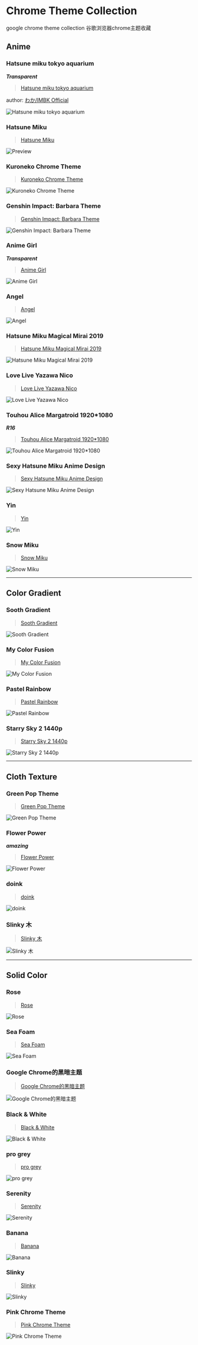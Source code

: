 # Chrome Theme Collection
google chrome theme collection
谷歌浏览器chrome主题收藏

## Anime

### Hatsune miku tokyo aquarium
***Transparent***
> [Hatsune miku tokyo aquarium](https://chrome.google.com/webstore/detail/hatsune-miku-tokyo-aquari/gmifaoeifkcepokhkammgkcpehlkfpnd)

author: [わか/IMBK Official](http://waka3.web.fc2.com/)

![Hatsune miku tokyo aquarium](https://lh3.googleusercontent.com/Bzem8vptFpdujVK1Up-YCwzjHAnjsZb2fmD18_Kn6FPMusqTlNkdJPCWzGDEDL-6KUOf3N8dkm1BRzCxvr9H8LwK=w640-h400-e365-rj-sc0x00ffffff)


### Hatsune Miku
> [Hatsune Miku](https://chrome.google.com/webstore/detail/hatsune-miku/kigfdicgjnpjkhbnngdfgjfffmdaonfg)

![Preview](https://lh3.googleusercontent.com/eNI2nC8H2qdqOBGeLVyj-W_E1AQPy5ujjbvdsOQfkDIRz2jbwFvvT0Wap1MXswmyzdr_Y2h72f3VygbzLIMvoGlrpw=w640-h400-e365-rj-sc0x00ffffff)


### Kuroneko Chrome Theme
> [Kuroneko Chrome Theme](https://chrome.google.com/webstore/detail/kuroneko-chrome-theme/cpmemmdpibdfcjjjbjejhfmhhbgoegok)

![Kuroneko Chrome Theme](https://lh3.googleusercontent.com/j_lLt5CUKAf_I3LfHVdMwu1R5rxoM4rXOgnctUUNi0lKHVkYDUjL0STjECY5GeMHF45Y_5peqUvpCLlXW2dOX1PB2Q=w640-h400-e365-rj-sc0x00ffffff)


### Genshin Impact: Barbara Theme
> [Genshin Impact: Barbara Theme](https://chrome.google.com/webstore/detail/genshin-impact-barbara-th/ikakaehdnlhboflkmkicakehnhnkjjei)

![Genshin Impact: Barbara Theme](https://lh3.googleusercontent.com/bgbzEdCQyiQuSKarKV5MWUz9WAiXxRAWuXVmmyCTIMqjv6Nrdg6jIVB1PkONKQ092K05TrUhGxJ_h5dIa0thyusD3Q=w640-h400-e365-rj-sc0x00ffffff)


### Anime Girl
***Transparent***
> [Anime Girl](https://chrome.google.com/webstore/detail/anime-girl/cpmlamieecjdmljdfehjeflgjkochcnb)

![Anime Girl](https://lh3.googleusercontent.com/W4gEEX64I3b_WUKTA-0DcvaYqSiKcJICDT_yjySkL5pCqp9iXd3648Xmf3-S-cH7Jv02mUsgMiZBDUhSVgV-bYiV=w640-h400-e365-rj-sc0x00ffffff)


### Angel
> [Angel](https://chrome.google.com/webstore/detail/angel/kpdemojoioiaphjkmkdpoipobebcolaa)

![Angel](https://lh3.googleusercontent.com/pBcVX1Om6xkOoOwKISI9O62TxXllRFygfkKv7Wr0tHPf_ZC5tsaxxTcMZ4oOdcPIhPI2ezx3P6-Ta5LckuXD5cVoTg=w640-h400-e365-rj-sc0x00ffffff)


### Hatsune Miku Magical Mirai 2019
> [Hatsune Miku Magical Mirai 2019](https://chrome.google.com/webstore/detail/hatsune-miku-magical-mira/jgbefccfdfblngghkodbppilbkpikchn)

![Hatsune Miku Magical Mirai 2019](https://lh3.googleusercontent.com/ZliOqCCrbkEw-WO6xWjlN6m1ZTff5GTt7CGIPOGvkdtFQOUsqbJVen1ovSJopzbDcqrHRrNGkj-_V6H4FCVuZMPlvmQ=w640-h400-e365-rj-sc0x00ffffff)


### Love Live Yazawa Nico
> [Love Live Yazawa Nico](https://chrome.google.com/webstore/detail/love-live-yazawa-nico/ahiacldmifmdijlncebecpbppimbdhhi)

![Love Live Yazawa Nico](https://lh3.googleusercontent.com/ntUYr7F6dUG-AJ1tfEtl_pKPCn34O5OAVYK7NUQohvpmFcxkEsuVO32yp5l3dZ84iJEPuu8xVPpLGw__ofFV4SKztA=w640-h400-e365-rj-sc0x00ffffff)


### Touhou Alice Margatroid 1920*1080
***R16***
> [Touhou Alice Margatroid 1920*1080](https://chrome.google.com/webstore/detail/touhou-alice-margatroid-1/pphacahahjcdggpdfoagbfbnelciegnn)

![Touhou Alice Margatroid 1920*1080](https://lh3.googleusercontent.com/yaI5zyaINITPqJ0fQ7ffotu_XZW4Sj1ghAI7pFhs_r0ux-o0cNfrfsE-UcZX7MzrXsB3Mnd9dmZMz9dVS7gsrYeOOg=w640-h400-e365-rj-sc0x00ffffff)


### Sexy Hatsune Miku Anime Design
> [Sexy Hatsune Miku Anime Design](https://chrome.google.com/webstore/detail/sexy-hatsune-miku-anime-d/hdphmncidddodnegmpjdkeofgoggmlpp)

![Sexy Hatsune Miku Anime Design](https://lh3.googleusercontent.com/k8io0Evh_sKzqriGQMwRgCDiOc_BHosXYjFK0u41ErdR1JU3RvKir1hyhJ85rewbJJsc7e1hI57dT8iSfgQA-s2XYA=w640-h400-e365-rj-sc0x00ffffff)


### Yin
> [Yin](https://chrome.google.com/webstore/detail/yin/ildepmemekfmmbkhhlhfdammihfhghea)

![Yin](https://lh3.googleusercontent.com/1BzCdtpMpoE0mO4c-ThEKMjwwPh3Q5QiMin82OQpA5uq405uRvYOaM2KP55xh5L5bQpXBwKirJQDzA59w1lN1C_Kmg=w640-h400-e365-rj-sc0x00ffffff)


### Snow Miku
> [Snow Miku](https://chrome.google.com/webstore/detail/snow-miku/bjfgjdacfnhiklhnmglpdfllknbiolch)

![Snow Miku](https://lh3.googleusercontent.com/CUk8yTSfGqgBIFKcwX9sQzcUhZA-OxNtwRLXEjnlDOkzvef7U1epl2nR7hgGUpcguTk61-hlhJg2atspB-6zrhJILg=w640-h400-e365-rj-sc0x00ffffff)



---------



## Color Gradient

### Sooth Gradient
> [Sooth Gradient](https://chrome.google.com/webstore/detail/sooth-gradient/pamnhppfegefocfcinlhnblodaglebjg)

![Sooth Gradient](https://lh3.googleusercontent.com/4BGeECyhOaZzYTsliEex3Y-YdP4fAkVd-8kcw-PLKoJNRiejczVylkT_ukzvab8ZfrWa-2X7nJda62zKlBX7rMKt=w640-h400-e365-rj-sc0x00ffffff)


### My Color Fusion
>[My Color Fusion](https://chrome.google.com/webstore/detail/my-color-fusion/ofpmmbaiajjlhnfinjkmpkmenokaokpe)

![My Color Fusion](https://lh3.googleusercontent.com/TPGnz1LI_tq99w0zfEAz58yKwiXHD3ERlCek6P834CS1GmsG-d4_BcXcl8ckA0ZzEeQEVMv0pJQ_uXui-bpHHqWL-Ds=w640-h400-e365-rj-sc0x00ffffff)


### Pastel Rainbow
> [Pastel Rainbow](https://chrome.google.com/webstore/detail/pastel-rainbow/pdhoceimegkficijfafgokdklbjgobmg)

![Pastel Rainbow](https://lh3.googleusercontent.com/UPb1cF0i-fj-nrnQZdXCeF41vwGqpz_HWWsGfmx-NOtXleCq034zhuCouanr7d-Qhp5VXoCqDgz_2hthKn_dCZLk=w640-h400-e365-rj-sc0x00ffffff)


### Starry Sky 2 1440p
> [Starry Sky 2 1440p](https://chrome.google.com/webstore/detail/starry-sky-2-1440p/ebdkffknocicikabmdbbofjakebkbhdk)

![Starry Sky 2 1440p](https://lh3.googleusercontent.com/fGuAda-RcjBF3lHMhWMOdm9ia6fK6rssYScR4cOSVPfwqtXeuwgstJC46Nbh2dqHYWDGvYzWxsTwC2INsoPWSO7--w=w640-h400-e365-rj-sc0x00ffffff)

---------



## Cloth Texture

### Green Pop Theme
> [Green Pop Theme](https://chrome.google.com/webstore/detail/green-pop-theme/ffgapkaegdmcompheglkkponnpmfdcgf)

![Green Pop Theme](https://lh3.googleusercontent.com/cFcObLjrWKfEU8onw06VmZs-qTpq0gtX3FnxcceCrYKVZUCMyUZpeLSQNwMrpUCfp7IqhGZ8delh9irOOWTgRWSdig=w640-h400-e365-rj-sc0x00ffffff)


### Flower Power
***amazing***

> [Flower Power](https://chrome.google.com/webstore/detail/flower-power/dpapfcgjbomdehpglobkahgbbfamomgo)

![Flower Power](https://lh3.googleusercontent.com/74RLFM8ec01XakE_SewdpEXj8g04rxI6kk9ILzXigjZz5lMwdVI0AXznI3Z2Em63P4WfDtO5eLGdzvasuxhGgGL2WpM=w640-h400-e365-rj-sc0x00ffffff)


### doink
> [doink](https://chrome.google.com/webstore/detail/doink/kfpckflpocoefedlbjbiailolhdhpmli)

![doink](https://lh3.googleusercontent.com/92m8qNJGL5ZxPyNpj3janDY75v5Uzl_K1qvGJgEGq-qzEM93-L_wKJ7_oh9Mo_5KxvKSRlTEZKmFfYfcK50FYsoulpE=w640-h400-e365-rj-sc0x00ffffff)


### Slinky 木
> [Slinky 木](https://lh3.googleusercontent.com/XWAneZNw-3_-hR99m4_s5AtmplW57G7Z8ASLK8prT6T_I-lROk1gFoafbj86daNwkk4iqpuL1csSQ5Zy8GYZQ8qi2g=w640-h400-e365-rj-sc0x00ffffff)

![Slinky 木](https://chrome.google.com/webstore/detail/slinky-wood/hcaidncenfklbfikefeppfgehcbmmecn)


---------



## Solid Color

### Rose
> [Rose](https://chrome.google.com/webstore/detail/rose/aobcgffnbkbipbflopponndoiommhnch)

![Rose](https://lh3.googleusercontent.com/4VKkNkKh_cEX-4o6kY6cmGZKODk3LYFCWjDDpS6iVJ2E3gLESq4q2MvFfYPYK7Ocm7LaJ5d3VI8DLyXs4Ai1oiPM6fU=w640-h400-e365-rj-sc0x00ffffff)


### Sea Foam
> [Sea Foam](https://chrome.google.com/webstore/detail/sea-foam/lahipjfggmgneaopcckkaipmoandaboo)

![Sea Foam](https://lh3.googleusercontent.com/8UfX1UwzdvZhf2ZqDFPP72ektx-A2DAngQYZNYH_fKzObQjaUnEeT7Px7h54LmuZvceetBzHLnF8wyTgbGAzLdTS=w640-h400-e365-rj-sc0x00ffffff)


### Google Chrome的黑暗主题
> [Google Chrome的黑暗主题](https://chrome.google.com/webstore/detail/dark-theme-for-google-chr/annfbnbieaamhaimclajlajpijgkdblo)

![Google Chrome的黑暗主题](https://lh3.googleusercontent.com/CFSPyZssHZAaJuJDSGuswR4JbQNFLPFy3iWUSjgahG581yqob5p7ocU5AjQjj7DR_UZwxBB0aKOUrdUWd08N9Aa7Rlw=w640-h400-e365-rj-sc0x00ffffff)


### Black & White
> [Black & White](https://chrome.google.com/webstore/detail/black-white/mhhlgkfginnlendpfkhcmldikeepoefa)

![Black & White](https://lh3.googleusercontent.com/KbLVSzfT-Q6Ro0VjfyKX-ktR3yafWRxUCiFpUiwvuFgT2fVjDEdkOxsXI90lZjuJT6M2yeVFcGvoIzG8z82_8MnNwA=w640-h400-e365-rj-sc0x00ffffff)


### pro grey
> [pro grey](https://chrome.google.com/webstore/detail/pro-grey/enhpebdanojkmhbbneclbkmpleemilaj)

![pro grey](https://lh3.googleusercontent.com/Vao4hZ0PBxCjQPvsMn3qQiWaL-YjZ02gwJKjilmmaQ1uEnblcWVBVJlyvoMec00SHvLOE88h7q4rvU9ZMhOSE2bdUw=w640-h400-e365-rj-sc0x00ffffff)


### Serenity
> [Serenity](https://chrome.google.com/webstore/detail/serenity/pjjaaonciccncnfeeecpnfgepojgmfpg)

![Serenity](https://lh3.googleusercontent.com/-0wSm5383mTRimw328e4Ui8IELfYqXGFynK_jMSkHhP-Qj8ZDeKXH4xov3RpErSBDfxIIRbSD8upX1JJN0N3k0Whlw=w640-h400-e365-rj-sc0x00ffffff)


### Banana
> [Banana](https://chrome.google.com/webstore/detail/banana/cdkecinaonohgbmhojlaeeoalomfhlal)

![Banana](https://lh3.googleusercontent.com/OjgF72zdoHKucPnuintLMkjMae1ooxiUjL95prWtSVf0AN72tQR_fcKFBmZHC-r8Ev7jhL8NWhcEdFVWDzGvHsh0uXA=w640-h400-e365-rj-sc0x00ffffff)


### Slinky
> [Slinky](https://chrome.google.com/webstore/detail/slinky-vintage/kkdjbhifhppglclhnmmnlfloepnolbkn)

![Slinky](https://lh3.googleusercontent.com/PdK1wB0jXp5OAHOlTqnx0SBSaEVX3Lf-8ExYFHJMZPie1ucic495ZYNlHAPuF42FoeM3zfm_Jczl0ZYprdorlBHPrQ=w640-h400-e365-rj-sc0x00ffffff)


### Pink Chrome Theme
> [Pink Chrome Theme](https://chrome.google.com/webstore/detail/pink-chrome-theme/cioloaghdfplojaclmjnboaloifepeol)

![Pink Chrome Theme](https://lh3.googleusercontent.com/MNpgKosP8Rmal5xD1qPl27kwoPFTBjWmCa947zwKiq3wQFkLSN1ttIzEr2dlaly575639uKxltE_vjFwSoW-oV19=w640-h400-e365-rj-sc0x00ffffff)





















